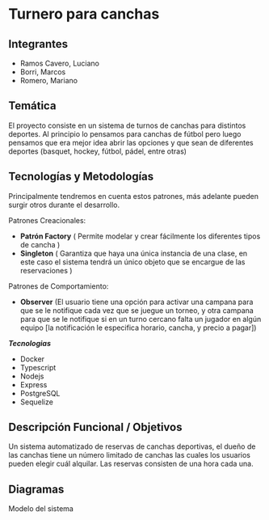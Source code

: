 # Turnero para canchas

## Integrantes

- Ramos Cavero, Luciano
- Borri, Marcos
- Romero, Mariano

## Temática

El proyecto consiste en un sistema de turnos de canchas para distintos deportes.
Al principio lo pensamos para canchas de fútbol pero luego pensamos que era mejor idea abrir las opciones y que sean de diferentes deportes (basquet, hockey, fútbol, pádel, entre otras)

## Tecnologías y Metodologías

Principalmente tendremos en cuenta estos patrones, más adelante pueden surgir otros durante el desarrollo.

Patrones Creacionales:

- **Patrón Factory** ( Permite modelar y crear fácilmente los diferentes tipos de cancha )
- **Singleton** ( Garantiza que haya una única instancia de una clase, en este caso el sistema tendrá un único objeto que se encargue de las reservaciones )

Patrones de Comportamiento:

- **Observer** (El usuario tiene una opción para activar una campana para que se le notifique cada vez que se juegue un torneo, y otra campana para que se le notifique si en un turno cercano falta un jugador en algún equipo [la notificación le especifica horario, cancha, y precio a pagar])

**_Tecnologias_**

- Docker
- Typescript
- Nodejs
- Express
- PostgreSQL
- Sequelize

## Descripción Funcional / Objetivos

Un sistema automatizado de reservas de canchas deportivas, el dueño de las canchas tiene un número limitado de canchas las cuales los usuarios pueden elegir cuál alquilar.
Las reservas consisten de una hora cada una.

## Diagramas

Modelo del sistema
